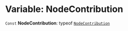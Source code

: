 # Variable: NodeContribution

`Const` **NodeContribution**: typeof [`NodeContribution`](/en/auto-docs/form-core/variables/NodeContribution-1.md)
